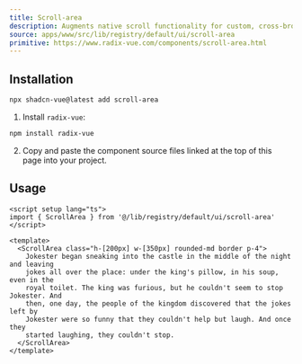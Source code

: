 ```yaml
---
title: Scroll-area
description: Augments native scroll functionality for custom, cross-browser styling.
source: apps/www/src/lib/registry/default/ui/scroll-area 
primitive: https://www.radix-vue.com/components/scroll-area.html
---
```


<ComponentPreview name="ScrollAreaDemo" /> 



## Installation

```bash
npx shadcn-vue@latest add scroll-area
```

<ManualInstall>

1. Install `radix-vue`:

```bash
npm install radix-vue
```

2. Copy and paste the component source files linked at the top of this page into your project.
</ManualInstall>

## Usage

```vue
<script setup lang="ts">
import { ScrollArea } from '@/lib/registry/default/ui/scroll-area'
</script>

<template>
  <ScrollArea class="h-[200px] w-[350px] rounded-md border p-4">
    Jokester began sneaking into the castle in the middle of the night and leaving
    jokes all over the place: under the king's pillow, in his soup, even in the
    royal toilet. The king was furious, but he couldn't seem to stop Jokester. And
    then, one day, the people of the kingdom discovered that the jokes left by
    Jokester were so funny that they couldn't help but laugh. And once they
    started laughing, they couldn't stop.
  </ScrollArea>
</template>
```